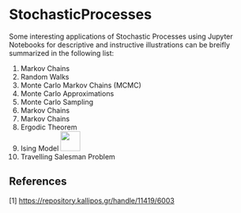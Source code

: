 # StochasticProcesses
Some interesting applications of Stochastic Processes using Jupyter Notebooks for descriptive and instructive illustrations can be breifly summarized in the following list:
<OL>
  <LI>Markov Chains</LI>
  <LI>Random Walks</LI>
  <LI>Monte Carlo Markov Chains (MCMC)</LI>
  <LI>Monte Carlo Approximations</LI>
  <LI>Monte Carlo Sampling</LI>
  <LI>Markov Chains</LI>
  <LI>Markov Chains</LI>
  <LI>Ergodic Theorem</LI>
  <LI>Ising Model <img src="https://media.giphy.com/media/vFKqnCdLPNOKc/giphy.gif" width="40" height="40" /> </LI>
  <LI>Travelling Salesman Problem</LI>
</OL>

## References
[1] https://repository.kallipos.gr/handle/11419/6003
